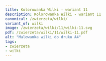 ```yaml
---
title: Kolorowanka Wilki - wariant 11
description: Kolorowanka Wilki - wariant 11
canonical: /zwierzeta/wilki/
variant_of: wilki
image: /zwierzeta/wilki/11/wilki-11.svg
pdf: /zwierzeta/wilki/11/wilki-11.pdf
alt: "Malowanka wilki do druku A4"
tags:
- zwierzeta
- wilki
---
```


